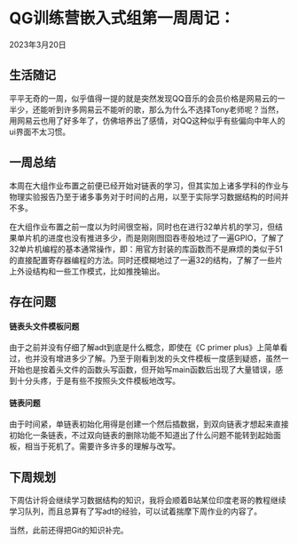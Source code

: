 # QG训练营嵌入式组第一周周记：
2023年3月20日

## 生活随记

平平无奇的一周，似乎值得一提的就是突然发现QQ音乐的会员价格是网易云的一半少，还能听到许多网易云不能听的歌，那么为什么不选择Tony老师呢？当然，用网易云也用了好多年了，仿佛培养出了感情，对QQ这种似乎有些偏向中年人的ui界面不太习惯。

## 一周总结

本周在大组作业布置之前便已经开始对链表的学习，但其实加上诸多学科的作业与物理实验报告乃至于诸多事务对于时间的占用，以至于实际学习数据结构的时间并不多。

在大组作业布置之前一度以为时间很空裕，同时也在进行32单片机的学习，但结果单片机的进度也没有推进多少，而是刚刚囫囵吞枣般地过了一遍GPIO，了解了32单片机编程的基本通常操作，即：用官方封装的库函数而不是麻烦的类似于51的直接配置寄存器编程的方法。同时还模糊地过了一遍32的结构，了解了一些片上外设结构和一些工作模式，比如推挽输出。



## 存在问题

#### 链表头文件模板问题

由于之前并没有仔细了解adt到底是什么概念，即使在《C primer plus》上简单看过，也并没有增进多少了解。乃至于刚看到发的头文件模板一度感到疑惑，虽然一开始也是按着头文件的函数头写函数，但开始写main函数后出现了大量错误，感到十分头疼，于是有些不按照头文件模板地改写。

#### 链表问题

由于时间紧，单链表初始化用得是创建一个然后插数据，到双向链表才想起来直接初始化一条链表，不过双向链表的删除功能不知道出了什么问题不能转到起始面板，相当于死机了。需要许多许多的理解与改写。



## 下周规划

下周估计将会继续学习数据结构的知识，我将会顺着B站某位印度老哥的教程继续学习队列，而且总算有了写adt的经验，可以试着揣摩下周作业的内容了。

当然，此前还得把Git的知识补完。
